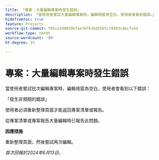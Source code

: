 ```yaml
---
title: 「專案：大量編輯專案時發生錯誤」
description: 「當使用者嘗試大量編輯專案時，編輯視窗為空白，使用者會看到錯誤。」
hidefromtoc: true
feature: Projects
source-git-commit: f05ce2d8659b7ae7bf636d5585c78483c4bcfe5d
workflow-type: tm+mt
source-wordcount: '99'
ht-degree: 1%

---
```



# 專案：大量編輯專案時發生錯誤

當使用者嘗試批次編輯專案時，編輯視窗為空白，使用者會看到以下錯誤：

「發生非預期的錯誤」

使用者必須重新整理頁面才能返回專案清單或報告。

從專案清單或專案報告大量編輯時已報告此問題。

**因應措施**

重新整理頁面，然後嘗試再次編輯。

_首次回報於2024年6月13日。_

